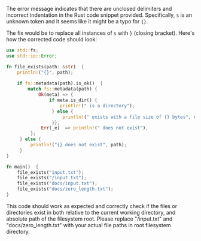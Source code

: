 The error message indicates that there are unclosed delimiters and incorrect indentation in the Rust code snippet provided. Specifically, `s` is an unknown token and it seems like it might be a typo for `{}`. 

The fix would be to replace all instances of `s` with `}` (closing bracket). Here's how the corrected code should look:

```rs
use std::fs;
use std::io::Error;

fn file_exists(path: &str)  {
    println!("{}", path);
    
    if fs::metadata(path).is_ok()  {  
        match fs::metadata(path) { 
            Ok(meta) => {
                if meta.is_dir() {
                    println!(" is a directory");
                 } else {
                     println!(" exists with a file size of {} bytes", meta.len());
                 }},
             Err(_e)  => println!(" does not exist"),   
         };
     } else {
         println!("{} does not exist", path);  
     }
}

fn main()  {
    file_exists("input.txt");          
    file_exists("/input.txt");         
    file_exists("docs/input.txt");     
    file_exists("docs/zero_length.txt");       
}
```
This code should work as expected and correctly check if the files or directories exist in both relative to the current working directory, and absolute path of the filesystem root. Please replace "/input.txt" and "docs/zero_length.txt" with your actual file paths in root filesystem directory.

